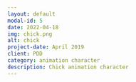 ```yaml
---
layout: default
modal-id: 5
date: 2022-04-18
img: chick.png
alt: chick
project-date: April 2019
client: PDD
category: animation character
description: Chick animation character
---
```


